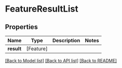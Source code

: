 # FeatureResultList

## Properties
Name | Type | Description | Notes
------------ | ------------- | ------------- | -------------
**result** | [Feature] |  | 

[[Back to Model list]](../README.md#documentation-for-models) [[Back to API list]](../README.md#documentation-for-api-endpoints) [[Back to README]](../README.md)


